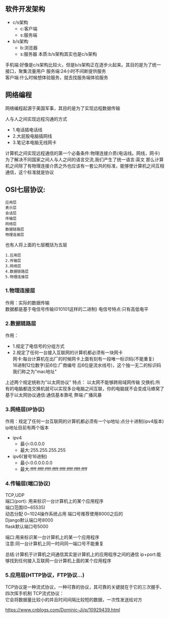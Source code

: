 ## 软件开发架构
* c/s架构
    * c:客户端
    * s:服务端
* b/s架构
    * b:浏览器
    * s:服务器
    本质:b/s架构其实也是c/s架构

手机端:好像是c/s架构比较火，但是b/s架构正在逐步火起来。其目的是为了统一接口，聚集流量用户
服务端:24小时不间断提供服务  
客户端:什么时候想体验服务，就去找服务端体验服务

## 网络编程
网络编程起源于美国军事，其目的是为了实现远程数据传输

人与人之间实现远程沟通的方式  
* 1.电话插电话线
* 2.大屁股电脑插网线
* 3.笔记本电脑无线网卡

计算机之间实现远程通信的第一个必备条件:物理连接介质(电话线。网线，网卡)
为了解决不同国家之间人与人之间的语言交流,我们产生了统一语言:英文
那么计算机之间除了有物理连接介质之外也应该有一套公共的标准，能够使计算机之间互相通信，这个标准就是协议

## OSI七层协议:
    应用层
    表示层
    会话层
    传输层
    网络层
    数据链路层
    物理连接层

也有人将上面的七层概括为五层

    1.应用层
    2.传输层
    3.网络层
    4.数据链路层
    5.物理连接层

### 1.物理连接层
作用：实际的数据传输  
数据都是基于电信号传输(010101这样的二进制)
电信号特点:只有高低电平

### 2.数据链路层
作用：
   * 1.规定了电信号的分组方式
   * 2.规定了任何一台接入互联网的计算机都必须有一块网卡  
网卡:每台计算机在出厂的时候网卡上面有刻有一段唯一标识码(不能重复)  
16进制12位数字(前6位:厂商编号 后6位是流水线号)，这个独一无二的标识码我们称之为"mac地址"

上述两个规定统称为"以太网协议"
特点： 
以太网不能够跨局域网传输
交换机:所有的电脑都连交换机就可以实现多台电脑之间互联，你的电脑就不会变成马蜂窝了
基于以太网协议通信:通信基本靠吼
弊端:广播风暴


### 3.网络层(IP协议)
作用：规定了任何一台互联网的计算机都必须有一个ip地址:点分十进制(ipv4版本)  
ip地址目前有两个版本
* ipv4
   * 最小:0.0.0.0
   * 最大:255.255.255.255
* ipv6(冒号16进制)
   * 最小:0.0.0.0.0.0
   * 最大:ffff:ffff:ffff:ffff:ffff:ffff:ffff:ffff

### 4.传输层(端口协议)
TCP,UDP  
端口(port): 用来标识一台计算机上的某个应用程序  
端口范围(0~65535)  
动态分配
0~1024操作系统占用 
端口号推荐使用8000之后的  
Django默认端口号8000  
flask默认端口号5000
    
端口:用来标识某一台计算机上的某一个应用程序  
注意:同一台计算机上同一时间同一端口号不能重复

总结:计算机于计算机之间通信其实是计算机上的应用程序之间的通信
ip+port:能够找到任何接入互联网一台计算机上面的某个应用程序

### 5.应用层(HTTP协议，FTP协议...)
TCP协议是一种流式协议，一种可靠的协议，其可靠的关键就在于它的三次握手、四次挥手机制
TCP流式协议：  
它会将数据量比较小的并且时间间隔比较短的数据，一次性发送给对方


https://www.cnblogs.com/Dominic-Ji/p/10929439.html
